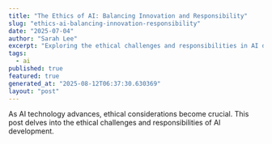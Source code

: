 ```yaml
---
title: "The Ethics of AI: Balancing Innovation and Responsibility"
slug: "ethics-ai-balancing-innovation-responsibility"
date: "2025-07-04"
author: "Sarah Lee"
excerpt: "Exploring the ethical challenges and responsibilities in AI development."
tags:
  - ai
published: true
featured: true
generated_at: "2025-08-12T06:37:30.630369"
layout: "post"
---
```


As AI technology advances, ethical considerations become crucial. This post delves into the ethical challenges and responsibilities of AI development.